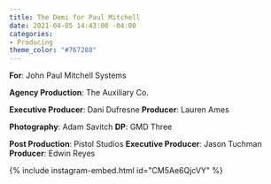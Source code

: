 ```yaml
---
title: The Demi for Paul Mitchell
date: 2021-04-05 14:43:00 -04:00
categories:
- Producing
theme_color: "#767288"
---
```


**For**: John Paul Mitchell Systems <p>
**Agency Production**: The Auxiliary Co.

**Executive Producer**: Dani Dufresne
**Producer**: Lauren Ames

**Photography**: Adam Savitch
**DP**: GMD Three

**Post Production**: Pistol Studios
**Executive Producer**: Jason Tuchman
**Producer**: Edwin Reyes

{% include instagram-embed.html id="CM5Ae6QjcVY" %}